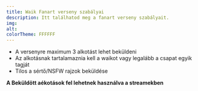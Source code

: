 ```yaml
---
title: Waik Fanart verseny szabályai
description: Itt találhatod meg a fanart verseny szabályait.
img: 
alt: 
colorTheme: FFFFFF
---
```

- A versenyre maximum 3 alkotást lehet beküldeni
- Az alkotásnak tartalamaznia kell a waikot vagy legalább a csapat egyik tagját
- Tilos a sértő/NSFW rajzok beküldése

**A Beküldött aékotások fel lehetnek használva a streamekben**